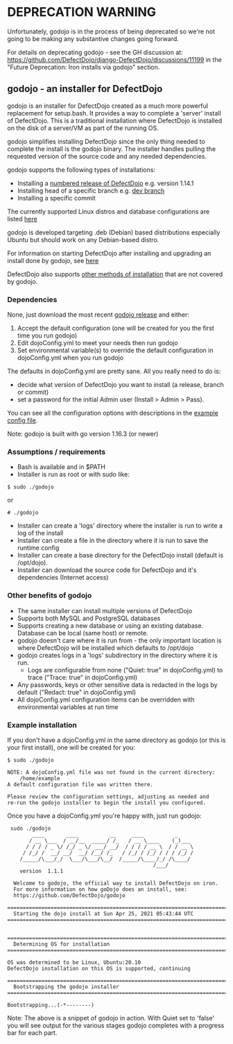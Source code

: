 # DEPRECATION WARNING

Unfortunately, godojo is in the process of being deprecated so we're not going to be making any substantive changes going forward.

For details on deprecating godojo - see the GH discussion at:
https://github.com/DefectDojo/django-DefectDojo/discussions/11199
in the "Future Deprecation: Iron installs via godojo" section.

## godojo - an installer for DefectDojo

godojo is an installer for DefectDojo created as a much more powerful replacement for setup.bash.  It provides a way to complete a 'server' install of DefectDojo. This is a traditional installation where DefectDojo is installed on the disk of a server/VM as part of the running OS.

godojo simplifies installing DefectDojo since the only thing needed to complete the install is the godojo binary. The installer handles pulling the requested version of the source code and any needed dependencies.

godojo supports the following types of installations:

* Installing a [numbered release of DefectDojo](https://github.com/DefectDojo/django-DefectDojo/releases) e.g. version 1.14.1
* Installing head of a specific branch e.g. [dev branch](https://github.com/DefectDojo/django-DefectDojo/tree/dev)
* Installing a specific commit

The currently supported Linux distros and database configurations are listed [here](https://docs.google.com/spreadsheets/d/1HuXh3Zr4mrmb6_YmKkDgzl-ZINYZCvVZn31UCqIGpUA/edit?usp=sharing)

godojo is developed targeting .deb (Debian) based distributions especially Ubuntu but should work on any Debian-based distro.

For information on starting DefectDojo after installing and upgrading an install done by godojo, see [here](https://github.com/DefectDojo/godojo/tree/master/docs-and-scripts)

DefectDojo also supports [other methods of installation](https://github.com/DefectDojo/django-DefectDojo#supported-installation-options) that are not covered by godojo.

### Dependencies

None, just download the most recent [godojo release](https://github.com/DefectDojo/godojo/releases) and either:

1. Accept the default configuration (one will be created for you the first time you run godojo)
2. Edit dojoConfig.yml to meet your needs then run godojo
3. Set environmental variable(s) to override the default configuration in dojoConfig.yml when you run godojo

The defaults in dojoConfig.yml are pretty sane. All you really need to do is:

* decide what version of DefectDojo you want to install (a release, branch or commit)
* set a password for the initial Admin user (Install > Admin > Pass).

You can see all the configuration options with descriptions in the [example config file](https://github.com/DefectDojo/godojo/blob/master/example_dojoConfig.yml).

Note: godojo is built with go version 1.16.3 (or newer)

### Assumptions / requirements

* Bash is available and in $PATH
* Installer is run as root or with sudo like:

```
$ sudo ./godojo
```
or
```
# ./godojo
```

* Installer can create a 'logs' directory where the installer is run to write a log of the install
* Installer can create a file in the directory where it is run to save the runtime config
* Installer can create a base directory for the DefectDojo install (default is /opt/dojo).
* Installer can download the source code for DefectDojo and it's dependencies (Internet access)

### Other benefits of godojo

* The same installer can install multiple versions of DefectDojo
* Supports both MySQL and PostgreSQL databases
* Supports creating a new database or using an existing database. Database can be local (same host) or remote.
* godojo doesn't care where it is run from - the only important location is where DefectDojo will be installed which defaults to /opt/dojo
* godojo creates logs in a 'logs' subdirectory in the directory where it is run.
  * Logs are configurable from none ("Quiet: true" in dojoConfig.yml) to trace ("Trace: true" in dojoConfig.yml)
* Any passwords, keys or other sensitive data is redacted in the logs by default ("Redact: true" in dojoConfig.yml)
* All dojoConfig.yml configuration items can be overridden with environmental variables at run time

### Example installation

If you don't have a dojoConfig.yml in the same directory as godojo (or this is your first install), one will be created for you:

```
$ sudo ./godojo

NOTE: A dojoConfig.yml file was not found in the current directory:
	/home/example
A default configuration file was written there.

Please review the configuration settings, adjusting as needed and
re-run the godojo installer to begin the install you configured.
```

Once you have a dojoConfig.yml you're happy with, just run godojo:

```
 sudo ./godojo
        ____       ____          __     ____          _
       / __ \___  / __/__  _____/ /_   / __ \____    (_)___
      / / / / _ \/ /_/ _ \/ ___/ __/  / / / / __ \  / / __ \ 
     / /_/ /  __/ __/  __/ /__/ /_   / /_/ / /_/ / / / /_/ /
    /_____/\___/_/  \___/\___/\__/  /_____/\____/_/ /\____/
                                               /___/
    version  1.1.1

  Welcome to godojo, the official way to install DefectDojo on iron.
  For more information on how goDojo does an install, see:
  https://github.com/DefectDojo/godojo

==============================================================================
  Starting the dojo install at Sun Apr 25, 2021 05:43:44 UTC
==============================================================================


==============================================================================
  Determining OS for installation
==============================================================================

OS was determined to be Linux, Ubuntu:20.10
DefectDojo installation on this OS is supported, continuing

==============================================================================
  Bootstrapping the godojo installer
==============================================================================

Bootstrapping...(-*--------)
```

Note: The above is a snippet of godojo in action. With Quiet set to 'false' you will see output for the various stages godojo completes with a progress bar for each part.


